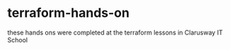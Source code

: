 # terraform-hands-on
these hands ons were completed at the terraform lessons in Clarusway IT School
